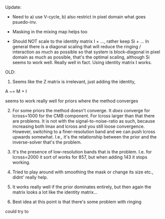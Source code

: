 Update:

- Need to a) use V-cycle, b) also restrict in pixel domain what goes psuedo-inv.

- Masking in the mixing map helps too

- Should NOT scale to the identity matrix I + ..., rather keep Si + ...
  In general there is a diagonal scaling that will reduce the ringing / interaction
  as much as possible so that system is block-diagonal in pixel domain as much as possible,
  that's the optimal scaling, although Si seems to work well. Really well in fact.
  Using identity matrix I works.











OLD:

1) Seems like the Z matrix is irrelevant, just adding the identity,

A ~=  M + I

seems to work really well for priors where the method converges

2) For some priors the method doesn't converge. It *does* converge for lcross=1000
for the CMB component. For lcross larger than that there are problems. It is not
with the signal-to-noise-ratio as such, because increasing both lmax and lcross
and you still loose convergence. However, switching to a finer-resolution band
and we can push lcross upwards somewhat. I.e., it's the relationship between
the prior and the inverse-solver that's the problem.

3) It's the presence of low-resolution bands that is the problem. I.e. for lcross=2000
it sort of works for 857, but when adding 143 it stops working.

4) Tried to play around with smoothing the mask or change its size etc., didnt'
really help.

5) It works really well if the prior dominates entirely, but then again the matrix looks
a lot like the identity matrix...

5) Best idea at this point is that there's some problem with ringing

could try to 